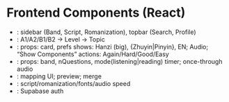 # Frontend Components (React)

- <AppShell/>: sidebar (Band, Script, Romanization), topbar (Search, Profile)
- <DeckPicker/>: A1/A2/B1/B2 → Level → Topic
- <StudyCard/>:
  props: card, prefs
  shows: Hanzi (big), {Zhuyin|Pinyin}, EN; Audio; “Show Components”
  actions: Again/Hard/Good/Easy
- <QuickTest/>:
  props: band, nQuestions, mode(listening|reading)
  timer; once-through audio
- <ImportCSV/>: mapping UI; preview; merge
- <Settings/>: script/romanization/fonts/audio speed
- <LoginButton/>: Supabase auth

